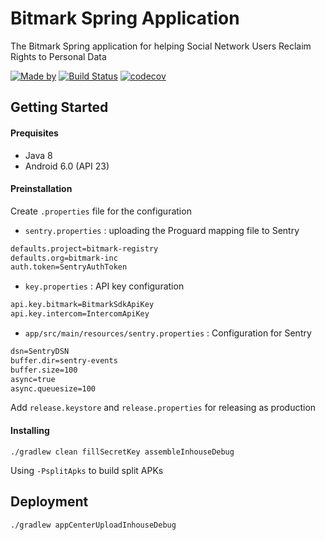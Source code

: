 # Bitmark Spring Application

The Bitmark Spring application for helping Social Network Users Reclaim Rights to Personal Data

[![Made by](https://img.shields.io/badge/Made%20by-Bitmark%20Inc-lightgrey.svg)](https://bitmark.com)
[![Build Status](https://travis-ci.org/bitmark-inc/spring-android.svg?branch=master)](https://travis-ci.org/bitmark-inc/spring-android)
[![codecov](https://codecov.io/gh/bitmark-inc/spring-android/branch/master/graph/badge.svg)](https://codecov.io/gh/bitmark-inc/spring-android)

## Getting Started

#### Prequisites

- Java 8
- Android 6.0 (API 23)

#### Preinstallation

Create `.properties` file for the configuration
- `sentry.properties` : uploading the Proguard mapping file to Sentry
```xml
defaults.project=bitmark-registry
defaults.org=bitmark-inc
auth.token=SentryAuthToken
```
- `key.properties` : API key configuration
```xml
api.key.bitmark=BitmarkSdkApiKey
api.key.intercom=IntercomApiKey
```
- `app/src/main/resources/sentry.properties` : Configuration for Sentry
```xml
dsn=SentryDSN
buffer.dir=sentry-events
buffer.size=100
async=true
async.queuesize=100
```

Add `release.keystore` and `release.properties` for releasing as production

#### Installing

`./gradlew clean fillSecretKey assembleInhouseDebug`

Using `-PsplitApks` to build split APKs

## Deployment
`./gradlew appCenterUploadInhouseDebug`
